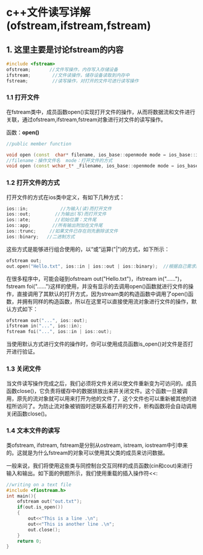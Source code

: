 # c++文件读写详解(ofstream,ifstream,fstream)

## 1. 这里主要是讨论fstream的内容

```cpp
#include <fstream>
ofstream;       //文件写操作，内存写入存储设备
ifstream;        //文件读操作，储存设备读取到内存中
fstream;         //读写操作，对打开的文件可进行读写操作
```

### 1.1 打开文件

在fstream类中，成员函数open()实现打开文件的操作，从而将数据流和文件进行关联，通过ofstream,ifstream,fstream对象进行对文件的读写操作。

函数：**open()**

```cpp
//public member function

void open (const  char* filename, ios_base::openmode mode = ios_base::in | ios_base::out);
//filename：操作文件名  mode：打开文件的方式 
void open (const wchar_t* _Filename, ios_base::openmode mode = ios_base::in | ios_base::out, int prot = ios_base::_Openprot);     //prot：打开文件的属性，基本很少用到
```

### 1.2 打开文件的方式

打开文件的方式在ios类中定义，有如下几种方式：

```cpp
ios::in;            //为输入(读)而打开文件
ios::out;         //为输出(写)而打开文件
ios::ate;         //初始位置：文件尾
ios::app;        //所有输出附加在文件尾
ios::trunc;     //如果文件已存在则先删除该文件
ios::binary;   //二进制方式
```

这些方式是能够进行组合使用的，以“或”运算("|")的方式，如下所示：

```cpp
ofstream out;
out.open("Hello.txt", ios::in | ios::out | ios::binary);  //根据自己需求适当的选取
```

在很多程序中，可能会碰到ofstream out("Hello.txt")，ifstream in("......")，fstream foi("......")这样的使用，并没有显示的去调用open()函数就进行文件的操作，直接调用了其默认的打开方式，因为stream类的构造函数中调用了open()函数，并拥有同样的构造函数，所以在这里可以直接使用流对象进行文件的操作，默认方式如下：

```cpp
ofstream out("...", ios::out);
ifstream in("...", ios::in);
fstream foi("...", ios::in | ios::out);
```

当使用默认方式进行文件的操作时，你可以使用成员函数is_open()对文件是否打开进行验证。

### 1.3 关闭文件

当文件读写操作完成之后，我们必须将文件关闭以使文件重新变为可访问的。成员函数close()，它负责将缓存中的数据排放出来并关闭文件。这个函数一旦被调用，原先的流对象就可以用来打开为他的文件了，这个文件也可以重新被其他的进程所访问了。为防止流对象被销毁时还联系着打开的文件，析构函数将会自动调用关闭函数close()。

### 1.4 文本文件的读写

类ofstream, ifstream, fstream是分别从ostream, istream, iostream中引申来的。这就是为什么fstream的对象可以使用其父类的成员来访问数据。

一般来说，我们将使用这些类与同控制台交互同样的成员函数(cin和cout)来进行输入和输出。如下面的例题所示，我们使用重载的插入操作符<<:

```cpp
//writing on a text file
#include <fiostream.h>
int main(){
    ofstream out("out.txt");
    if(out.is_open())
    {
        out<<"This is a line .\n";
        out<<"This is another line .\n";
        out.close();
    }
    return 0;
}
```

